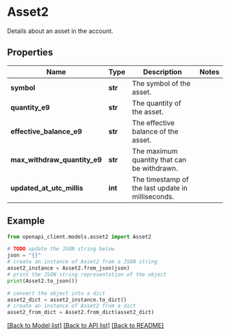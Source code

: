 # Asset2

Details about an asset in the account.

## Properties

Name | Type | Description | Notes
------------ | ------------- | ------------- | -------------
**symbol** | **str** | The symbol of the asset. | 
**quantity_e9** | **str** | The quantity of the asset. | 
**effective_balance_e9** | **str** | The effective balance of the asset. | 
**max_withdraw_quantity_e9** | **str** | The maximum quantity that can be withdrawn. | 
**updated_at_utc_millis** | **int** | The timestamp of the last update in milliseconds. | 

## Example

```python
from openapi_client.models.asset2 import Asset2

# TODO update the JSON string below
json = "{}"
# create an instance of Asset2 from a JSON string
asset2_instance = Asset2.from_json(json)
# print the JSON string representation of the object
print(Asset2.to_json())

# convert the object into a dict
asset2_dict = asset2_instance.to_dict()
# create an instance of Asset2 from a dict
asset2_from_dict = Asset2.from_dict(asset2_dict)
```
[[Back to Model list]](../README.md#documentation-for-models) [[Back to API list]](../README.md#documentation-for-api-endpoints) [[Back to README]](../README.md)


